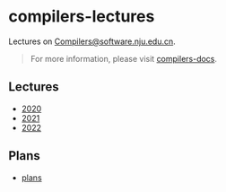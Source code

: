 # compilers-lectures

Lectures on [Compilers@software.nju.edu.cn](https://github.com/orgs/courses-at-nju-by-hfwei/teams/compilers-course-at-nju-software/repositories).

> For more information, please visit [compilers-docs](http://47.122.3.40:8081/#/).

## Lectures
- [2020](./2020/)
- [2021](./2021/)
- [2022](./2022/)

## Plans
- [plans](./schedule/plans.md)